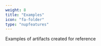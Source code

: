 ```yaml
---
weight: 8
title: "Examples"
icon: "fa-folder"
type: "nupfeatures"
---
```

Examples of artifacts created for reference